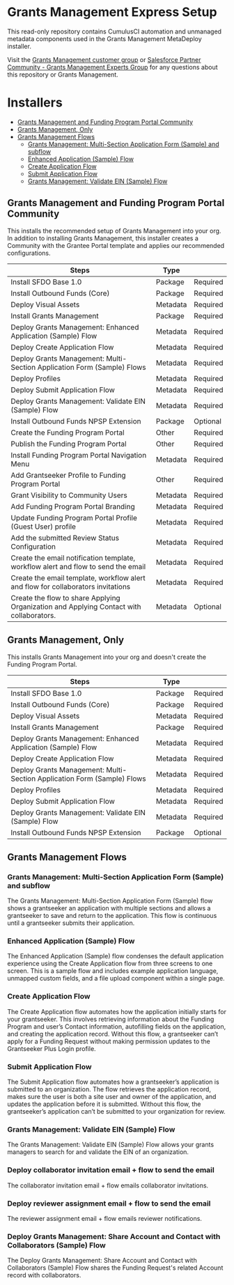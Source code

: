 # Grants Management Express Setup

This read-only repository contains CumulusCI automation and unmanaged metadata components used in the Grants Management MetaDeploy installer.

Visit the [Grants Management customer group](https://trailhead.salesforce.com/trailblazer-community/groups/0F94S000000GvrgSAC) or [Salesforce Partner Community - Grants Management Experts Group](https://partners.salesforce.com/_ui/core/chatter/groups/GroupProfilePage?g=0F94V000000LpYeSAK) for any questions about this repository or Grants Management.

# Installers

-   [Grants Management and Funding Program Portal Community](#Grants-Management-and-Funding-Program-Portal-Community)
-   [Grants Management, Only](#Grants-Management-Only)
-   [Grants Management Flows](#Grants-Management-Flows)
    -   [Grants Management: Multi-Section Application Form (Sample) and subflow](#Grants-Management-Multi-Section-Application-Form-Sample-and-subflow)
    -   [Enhanced Application (Sample) Flow](#Enhanced-Application-Sample-Flow)
    -   [Create Application Flow](#Create-Application-Flow)
    -   [Submit Application Flow](#Submit-Application-Flow)
    -   [Grants Management: Validate EIN (Sample) Flow](#Grants-Management-Validate-EIN-Sample-Flow)

## Grants Management and Funding Program Portal Community

This installs the recommended setup of Grants Management into your org. In addition to installing Grants Management, this installer creates a Community with the Grantee Portal template and applies our recommended configurations.

| Steps                                                                                   | Type     |          |
| --------------------------------------------------------------------------------------- | -------- | -------- |
| Install SFDO Base 1.0                                                                   | Package  | Required |
| Install Outbound Funds (Core)                                                           | Package  | Required |
| Deploy Visual Assets                                                                    | Metadata | Required |
| Install Grants Management                                                               | Package  | Required |
| Deploy Grants Management: Enhanced Application (Sample) Flow                            | Metadata | Required |
| Deploy Create Application Flow                                                          | Metadata | Required |
| Deploy Grants Management: Multi-Section Application Form (Sample) Flows                 | Metadata | Required |
| Deploy Profiles                                                                         | Metadata | Required |
| Deploy Submit Application Flow                                                          | Metadata | Required |
| Deploy Grants Management: Validate EIN (Sample) Flow                                    | Metadata | Required |
| Install Outbound Funds NPSP Extension                                                   | Package  | Optional |
| Create the Funding Program Portal                                                       | Other    | Required |
| Publish the Funding Program Portal                                                      | Other    | Required |
| Install Funding Program Portal Navigation Menu                                          | Metadata | Required |
| Add Grantseeker Profile to Funding Program Portal                                       | Other    | Required |
| Grant Visibility to Community Users                                                     | Metadata | Required |
| Add Funding Program Portal Branding                                                     | Metadata | Required |
| Update Funding Program Portal Profile (Guest User) profile                              | Metadata | Required |
| Add the submitted Review Status Configuration                                           | Metadata | Required |
| Create the email notification template, workflow alert and flow to send the email       | Metadata | Required |
| Create the email template, workflow alert and flow for collaborators invitations        | Metadata | Required |
| Create the flow to share Applying Organization and Applying Contact with collaborators. | Metadata | Optional |

## Grants Management, Only

This installs Grants Management into your org and doesn't create the Funding Program Portal.

| Steps                                                                   | Type     |          |
| ----------------------------------------------------------------------- | -------- | -------- |
| Install SFDO Base 1.0                                                   | Package  | Required |
| Install Outbound Funds (Core)                                           | Package  | Required |
| Deploy Visual Assets                                                    | Metadata | Required |
| Install Grants Management                                               | Package  | Required |
| Deploy Grants Management: Enhanced Application (Sample) Flow            | Metadata | Required |
| Deploy Create Application Flow                                          | Metadata | Required |
| Deploy Grants Management: Multi-Section Application Form (Sample) Flows | Metadata | Required |
| Deploy Profiles                                                         | Metadata | Required |
| Deploy Submit Application Flow                                          | Metadata | Required |
| Deploy Grants Management: Validate EIN (Sample) Flow                    | Metadata | Required |
| Install Outbound Funds NPSP Extension                                   | Package  | Optional |

## Grants Management Flows

### Grants Management: Multi-Section Application Form (Sample) and subflow

The Grants Management: Multi-Section Application Form (Sample) flow shows a grantseeker an application with multiple sections and allows a grantseeker to save and return to the application. This flow is continuous until a grantseeker submits their application.

### Enhanced Application (Sample) Flow

The Enhanced Application (Sample) flow condenses the default application experience using the Create Application flow from three screens to one screen. This is a sample flow and includes example application language, unmapped custom fields, and a file upload component within a single page.

### Create Application Flow

The Create Application flow automates how the application initially starts for your grantseeker. This involves retrieving information about the Funding Program and user’s Contact information, autofilling fields on the application, and creating the application record. Without this flow, a grantseeker can’t apply for a Funding Request without making permission updates to the Grantseeker Plus Login profile.

### Submit Application Flow

The Submit Application flow automates how a grantseeker’s application is submitted to an organization. The flow retrieves the application record, makes sure the user is both a site user and owner of the application, and updates the application before it is submitted. Without this flow, the grantseeker’s application can’t be submitted to your organization for review.

### Grants Management: Validate EIN (Sample) Flow

The Grants Management: Validate EIN (Sample) Flow allows your grants managers to search for and validate the EIN of an organization.

### Deploy collaborator invitation email + flow to send the email

The collaborator invitation email + flow emails collaborator invitations.

### Deploy reviewer assignment email + flow to send the email

The reviewer assignment email + flow emails reviewer notifications.

### Deploy Grants Management: Share Account and Contact with Collaborators (Sample) Flow

The Deploy Grants Management: Share Account and Contact with Collaborators (Sample) Flow shares the Funding Request's related Account record with collaborators.

